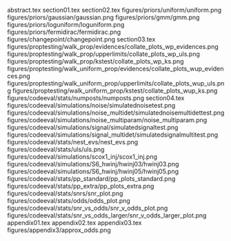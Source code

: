 abstract.tex
section01.tex
section02.tex
figures/priors/uniform/uniform.png
figures/priors/gaussian/gaussian.png
figures/priors/gmm/gmm.png
figures/priors/loguniform/loguniform.png
figures/priors/fermidirac/fermidirac.png
figures/changepoint/changepoint.png
section03.tex
figures/proptesting/walk_prop/evidences/collate_plots_wp_evidences.png
figures/proptesting/walk_prop/upperlimits/collate_plots_wp_uls.png
figures/proptesting/walk_prop/kstest/collate_plots_wp_ks.png
figures/proptesting/walk_uniform_prop/evidences/collate_plots_wup_evidences.png
figures/proptesting/walk_uniform_prop/upperlimits/collate_plots_wup_uls.png
figures/proptesting/walk_uniform_prop/kstest/collate_plots_wup_ks.png
figures/codeeval/stats/numposts/numposts.png
section04.tex
figures/codeeval/simulations/noise/simulatednoisetest.png
figures/codeeval/simulations/noise_multidet/simulatednoisemultidettest.png
figures/codeeval/simulations/noise_multiparam/noise_multiparam.png
figures/codeeval/simulations/signal/simulatedsignaltest.png
figures/codeeval/simulations/signal_multidet/simulatedsignalmultitest.png
figures/codeeval/stats/nest_evs/nest_evs.png
figures/codeeval/stats/uls/uls.png
figures/codeeval/simulations/scox1_inj/scox1_inj.png
figures/codeeval/simulations/S6_hwinj/hwinj03/hwinj03.png
figures/codeeval/simulations/S6_hwinj/hwinj05/hwinj05.png
figures/codeeval/stats/pp_standard/pp_plots_standard.png
figures/codeeval/stats/pp_extra/pp_plots_extra.png
figures/codeeval/stats/snrs/snr_plot.png
figures/codeeval/stats/odds/odds_plot.png
figures/codeeval/stats/snr_vs_odds/snr_v_odds_plot.png
figures/codeeval/stats/snr_vs_odds_larger/snr_v_odds_larger_plot.png
appendix01.tex
appendix02.tex
appendix03.tex
figures/appendix3/approx_odds.png
